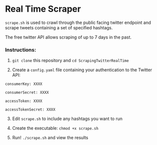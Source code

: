 # Real Time Scraper

`scrape.sh` is used to crawl through the public facing twitter endpoint and scrape tweets containing a set of specified hashtags.

The free twitter API allows scraping of up to 7 days in the past.


### Instructions:

1. `git clone` this repository and `cd ScrapingTwitterRealTime`


2. Create a `config.yaml` file containing your authentication to the Twitter API:


`consumerKey: XXXX`

`consumerSecret: XXXX`

`accessToken: XXXX`

`accessTokenSecret: XXXX`


3. Edit `scrape.sh` to include any hashtags you want to run


4. Create the executable: `chmod +x scrape.sh`


5. Run! `./scrape.sh` and view the results

